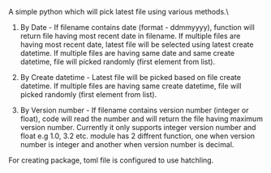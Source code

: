 A simple python which will pick latest file using various methods.\

1) By Date - If filename contains date (format - ddmmyyyy), function will return file having most recent date in filename. If multiple files are having most recent date, latest file will be selected using latest create datetime. If multiple files are having same date and same create datetime, file will picked randomly (first element from list).

2) By Create datetime - Latest file will be picked based on file create datetime. If multiple files are having same create datetime, file will picked randomly (first element from list).

3) By Version number - If filename contains version number (integer or float), code will read the number and will return the file having maximum version number. Currently it only supports integer version number and float e.g 1.0, 3.2 etc. module has 2 diffrent function, one when version number is integer and another when version number is decimal.

For creating package, toml file is configured to use hatchling.